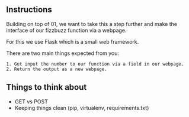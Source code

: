 Instructions
------------

Building on top of 01, we want to take this a step further and make the interface
of our fizzbuzz function via a webpage.

For this we use Flask which is a small web framework.

There are two main things expected from you:

    1. Get input the number to our function via a field in our webpage.
    2. Return the output as a new webpage.


Things to think about
---------------------

* GET vs POST
* Keeping things clean (pip, virtualenv, requirements.txt)
